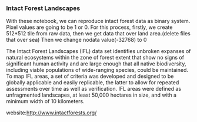 ### Intact Forest Landscapes

With these notebook, we can reproduce intact forest data as binary system. Pixel values are going to be 1 or 0. For this process, 
firstly, we create 512*512 tile from raw data, then we get data that over land area.(delete files that over sea) Then we change nodata value(-32768) to 0


The Intact Forest Landscapes (IFL) data set identifies unbroken expanses of natural ecosystems within the zone of forest extent that show no signs of significant human activity and are large enough that all native biodiversity, including viable populations of wide-ranging species, could be maintained. To map IFL areas, a set of criteria was developed and designed to be globally applicable and easily replicable, the latter to allow for repeated assessments over time as well as verification. IFL areas were defined as unfragmented landscapes, at least 50,000 hectares in size, and with a minimum width of 10 kilometers.



website:http://www.intactforests.org/

